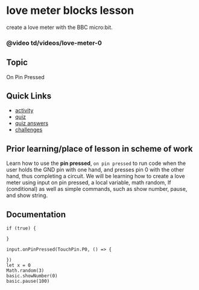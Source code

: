 # love meter blocks lesson

create a love meter with the BBC micro:bit.

### @video td/videos/love-meter-0

## Topic

On Pin Pressed

## Quick Links

* [activity](/microbit/lessons/love-meter/activity)
* [quiz](/microbit/lessons/love-meter/quiz)
* [quiz answers](/microbit/lessons/love-meter/quiz-answers)
* [challenges](/microbit/lessons/love-meter/challenges)


## Prior learning/place of lesson in scheme of work

Learn how to use the **pin pressed**, `on pin pressed` to run code when the user holds the GND pin with one hand, and presses pin 0 with the other hand, thus completing a circuit. We will be learning how to create a love meter using input on pin pressed, a local variable, math random, If (conditional) as well as simple commands, such as show number, pause, and show string.

## Documentation

```docs
if (true) {

}

input.onPinPressed(TouchPin.P0, () => {

})
let x = 0
Math.random(3)
basic.showNumber(0)
basic.pause(100)



```
